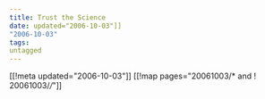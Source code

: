 ```yaml
---
title: Trust the Science
date: updated="2006-10-03"]]
"2006-10-03"
tags:
untagged
---
```

[[!meta updated="2006-10-03"]]
[[!map pages="20061003/* and ! 20061003/*/*"]]
